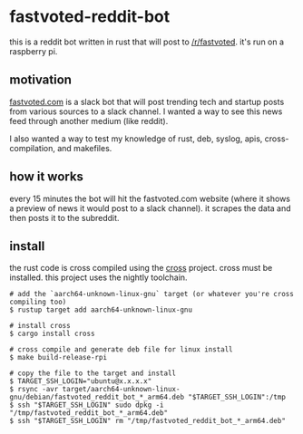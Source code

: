 # fastvoted-reddit-bot

this is a reddit bot written in rust that will post to 
[/r/fastvoted](https://www.reddit.com/r/fastvoted/). it's run on a raspberry pi.

## motivation

[fastvoted.com](https://fastvoted.com/) is a slack bot that will post trending 
tech and startup posts from various sources to a slack channel. I wanted a way 
to see this news feed through another medium (like reddit).

I also wanted a way to test my knowledge of rust, deb, syslog, apis, 
cross-compilation, and makefiles.

## how it works

every 15 minutes the bot will hit the fastvoted.com website (where it shows a 
preview of news it would post to a slack channel). it scrapes the data and then
posts it to the subreddit.

## install

the rust code is cross compiled using the
[cross](https://github.com/rust-embedded/cross) project. cross must be 
installed. this project uses the nightly toolchain.

```
# add the `aarch64-unknown-linux-gnu` target (or whatever you're cross compiling too)
$ rustup target add aarch64-unknown-linux-gnu

# install cross
$ cargo install cross

# cross compile and generate deb file for linux install
$ make build-release-rpi

# copy the file to the target and install
$ TARGET_SSH_LOGIN="ubuntu@x.x.x.x"
$ rsync -avr target/aarch64-unknown-linux-gnu/debian/fastvoted_reddit_bot_*_arm64.deb "$TARGET_SSH_LOGIN":/tmp
$ ssh "$TARGET_SSH_LOGIN" sudo dpkg -i "/tmp/fastvoted_reddit_bot_*_arm64.deb"
$ ssh "$TARGET_SSH_LOGIN" rm "/tmp/fastvoted_reddit_bot_*_arm64.deb"
```
